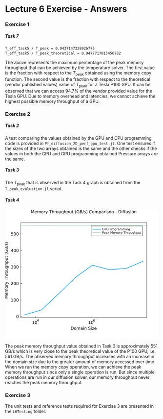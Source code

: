 # Lecture 6 Exercise - Answers

### Exercise 1

##### Task 7

```
T_eff_task5 / T_peak = 0.9437147328926775
T_eff_task5 / T_peak_theoretical = 0.9477717015456782
```

The above represents the maximum percentage of the peak memory throughput that can be achieved by the temperature solver. The first value is the fraction with respect to the $T_{\text{peak}}$ obtained using the memory copy function. The second value is the fraction with respect to the theoretical (vendor published values) value of $T_{\text{peak}}$ for a Tesla P100 GPU. It can be observed that we can access 94.7% of the vendor provided value for the Tesla GPU. Due to memory overhead and latencies, we cannot achieve the highest possible memory throughput of a GPU.

### Exercise 2

##### Task 2
A test comparing the values obtained by the GPU and CPU programming code is provided in `Pf_diffusion_2D_perf_gpu_test.jl`. One test ensures if the sizes of the two arrays obtained is the same and the other checks if the values in both the CPU and GPU programming obtained Pressure arrays are the same.

##### Task 3
The $T_{\text{peak}}$ that is observed in the Task 4 graph is obtained from the `T_peak_evaluation.jl` script.

##### Task 4

![Figure 1](./docs/diffusion_ex_2_task_4.png)

The peak memory throughput value obtained in Task 3 is approximately 551 GB/s which is very close to the peak theoretical value of the P100 GPU, i.e. 561 GB/s. The observed memory throughput increases with an increase in the domain size due to the greater amount of memory accessed over time. When we run the memory copy operation, we can achieve the peak memory throughput since only a single operation is run. But since multiple operations are run in our diffusion solver, our memory throughput never reaches the peak memory throughput.

### Exercise 3

The unit tests and reference tests required for Exercise 3 are presented in the `L6Testing` folder.